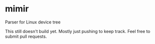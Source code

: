# mimir
Parser for Linux device tree

This still doesn't build yet. Mostly just pushing to keep track. Feel free to submit pull requests.

